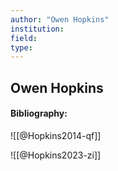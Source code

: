 ```yaml
---
author: "Owen Hopkins"
institution:
field:
type:
---
```


## Owen Hopkins
#### Bibliography:

![[@Hopkins2014-qf]]

![[@Hopkins2023-zi]]